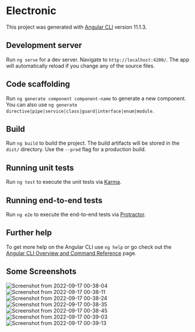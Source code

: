 # Electronic

This project was generated with [Angular CLI](https://github.com/angular/angular-cli) version 11.1.3.

## Development server

Run `ng serve` for a dev server. Navigate to `http://localhost:4200/`. The app will automatically reload if you change any of the source files.

## Code scaffolding

Run `ng generate component component-name` to generate a new component. You can also use `ng generate directive|pipe|service|class|guard|interface|enum|module`.

## Build

Run `ng build` to build the project. The build artifacts will be stored in the `dist/` directory. Use the `--prod` flag for a production build.

## Running unit tests

Run `ng test` to execute the unit tests via [Karma](https://karma-runner.github.io).

## Running end-to-end tests

Run `ng e2e` to execute the end-to-end tests via [Protractor](http://www.protractortest.org/).

## Further help

To get more help on the Angular CLI use `ng help` or go check out the [Angular CLI Overview and Command Reference](https://angular.io/cli) page.

## Some Screenshots
![Screenshot from 2022-09-17 00-38-04](https://user-images.githubusercontent.com/37327421/190713349-fd265b5a-0cb7-4758-ad8f-58cec0243760.png)
![Screenshot from 2022-09-17 00-38-11](https://user-images.githubusercontent.com/37327421/190713486-27392ff4-74ec-4d03-8773-fc31a81c77e5.png)
![Screenshot from 2022-09-17 00-38-24](https://user-images.githubusercontent.com/37327421/190713505-4c5c8908-71dc-42a6-a560-77c7c0c0bcd0.png)
![Screenshot from 2022-09-17 00-38-35](https://user-images.githubusercontent.com/37327421/190713519-69d12cd8-8b15-4e2b-8b2f-2fc8005e57dd.png)
![Screenshot from 2022-09-17 00-38-45](https://user-images.githubusercontent.com/37327421/190713530-fdca8ab0-2304-420a-b8ae-f7bf0a3e79d4.png)
![Screenshot from 2022-09-17 00-39-03](https://user-images.githubusercontent.com/37327421/190713546-48c1b7d1-85f5-4c5c-bf81-48e18d4c1716.png)
![Screenshot from 2022-09-17 00-39-13](https://user-images.githubusercontent.com/37327421/190713567-a6efaa47-a741-4277-b2a8-990bea723541.png)

